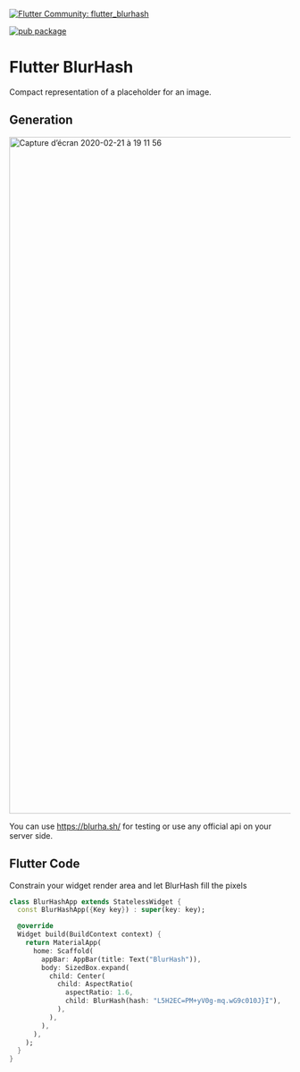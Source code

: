 [![Flutter Community: flutter_blurhash](https://fluttercommunity.dev/_github/header/flutter_blurhash)](https://github.com/fluttercommunity/community)

[![pub package](https://img.shields.io/pub/v/flutter_blurhash.svg)](https://pub.dev/packages/flutter_blurhash)

# Flutter BlurHash

Compact representation of a placeholder for an image.


## Generation

<img width="1211" alt="Capture d’écran 2020-02-21 à 19 11 56" src="https://user-images.githubusercontent.com/1295961/75059847-129d6800-54de-11ea-8832-d19ea58eb7eb.png">

You can use https://blurha.sh/ for testing or use any official api on your server side.


## Flutter Code

Constrain your widget render area and let BlurHash fill the pixels

```dart
class BlurHashApp extends StatelessWidget {
  const BlurHashApp({Key key}) : super(key: key);

  @override
  Widget build(BuildContext context) {
    return MaterialApp(
      home: Scaffold(
        appBar: AppBar(title: Text("BlurHash")),
        body: SizedBox.expand(
          child: Center(
            child: AspectRatio(
              aspectRatio: 1.6,
              child: BlurHash(hash: "L5H2EC=PM+yV0g-mq.wG9c010J}I"),
            ),
          ),
        ),
      ),
    );
  }
}
```



